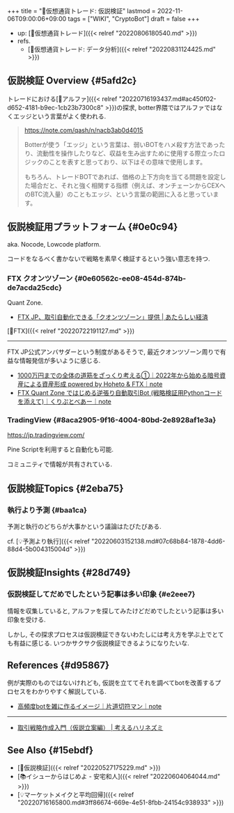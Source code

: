 +++
title = "📝仮想通貨トレード: 仮説検証"
lastmod = 2022-11-06T09:00:06+09:00
tags = ["WIKI", "CryptoBot"]
draft = false
+++

-   up: [📝仮想通貨トレード]({{< relref "20220806180540.md" >}})
-   refs.
    -   [📝仮想通貨トレード: データ分析]({{< relref "20220831124425.md" >}})


## 仮説検証 Overview {#5afd2c}

トレードにおける[📝アルファ]({{< relref "20220716193437.md#ac450f02-d652-4181-b9ec-1cb23b7300c8" >}})の探求, botter界隈ではアルファではなくエッジという言葉がよく使われる.

> <https://note.com/qash/n/nacb3ab0d4015>
>
> Botterが使う「エッジ」という言葉は、弱いBOTをハメ殺す方法であったり、流動性を操作したりなど、収益を生み出すために使用する際立ったロジックのことを表すと思っており、以下はその意味で使用します。
>
> もちろん、トレードBOTであれば、価格の上下方向を当てる問題を設定した場合だと、それと強く相関する指標（例えば、オンチェーンからCEXへのBTC流入量）のこともエッジ、という言葉の範囲に入ると思っています。


## 仮説検証用プラットフォーム {#0e0c94}

aka. Nocode, Lowcode platform.

コードをなるべく書かないで戦略を素早く検証するという強い意志を持つ.


### FTX クオンツゾーン {#0e60562c-ee08-454d-874b-de7acda25cdc}

Quant Zone.

-   [FTX JP、取引自動化できる「クオンツゾーン」提供 | あたらしい経済](https://www.neweconomy.jp/posts/240980)

[🔖FTX]({{< relref "20220722191127.md" >}})

---

FTX JP公式アンバサダーという制度があるそうで, 最近クオンツゾーン周りで有益な情報発信が多いように感じる.

-   [1000万円までの全体の道筋をざっくり考える①｜2022年から始める暗号資産による資産形成 powered by Hoheto & FTX｜note](https://note.com/hht_ftx/n/nd8333c47ec83)
-   [FTX Quant Zone ではじめる逆張り自動取引Bot (戦略検証用Pythonコードを添えて)｜くりぷとべあー｜note](https://note.com/cryptoo_bear/n/n75ec0b87dfb7)


### TradingView {#8aca2905-9f16-4004-80bd-2e8928af1e3a}

<https://jp.tradingview.com/>

Pine Scriptを利用すると自動化も可能.

コミュニティで情報が共有されている.


## 仮説検証Topics {#2eba75}


### 執行より予測 {#baa1ca}

予測と執行のどちらが大事かという議論はたびたびある.

cf. [💡予測より執行]({{< relref "20220603152138.md#07c68b84-1878-4dd6-88d4-5b004315004d" >}})


## 仮説検証Insights {#28d749}


### 仮説検証してだめでしたという記事は多い印象 {#e2eee7}

情報を収集していると, アルファを探してみたけどだめでしたという記事は多い印象を受ける.

しかし, その探求プロセスは仮説検証できないわたしには考え方を学ぶ上でとても有益に感じる. いつかサクサク仮説検証できるようになりたいな.


## References {#d95867}

例が実際のものではないけれども, 仮説を立ててそれを調べてbotを改善するプロセスをわかりやすく解説している.

-   [高頻度botを雑に作るイメージ｜片道切符マン｜note](https://note.com/_and_go/n/nfa4f5672d65b)

---

-   [取引戦略作成入門（仮説立案編） | 考えるハリネズミ](https://www.column.erizo.co.jp/data_analysis/kaseturitsuanhen/)


## See Also {#15ebdf}

-   [📝仮説検証]({{< relref "20220527175229.md" >}})
-   [📚イシューからはじめよ - 安宅和人]({{< relref "20220604064044.md" >}})
-   [💡マーケットメイクと平均回帰]({{< relref "20220716165800.md#3ff86674-669e-4e51-8fbb-24154c938933" >}})
